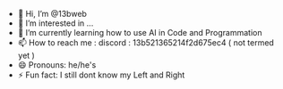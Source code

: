 - 👋 Hi, I’m @13bweb
- 👀 I’m interested in ...
- 🌱 I’m currently learning how to use AI in Code and Programmation
- 📫 How to reach me : discord : 13b521365214f2d675ec4 ( not termed yet )
- 😄 Pronouns: he/he's
- ⚡ Fun fact: I still dont know my Left and Right

<!---
13bweb/13bweb is a ✨ special ✨ repository because its `README.md` (this file) appears on your GitHub profile.
You can click the Preview link to take a look at your changes.
--->
